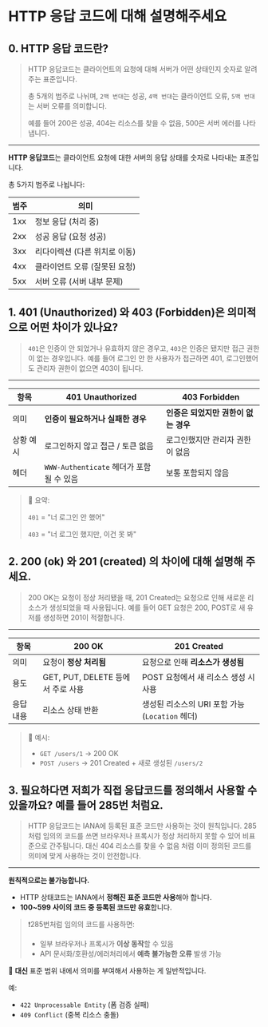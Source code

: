 # HTTP 응답 코드에 대해 설명해주세요

## 0. HTTP 응답 코드란?

> HTTP 응답코드는 클라이언트의 요청에 대해 서버가 어떤 상태인지 숫자로 알려주는 표준입니다.
> 
> 
> 총 5개의 범주로 나뉘며, `2백 번대`는 성공, `4백 번대`는 클라이언트 오류, `5백 번대`는 서버 오류를 의미합니다.
> 
> 예를 들어 200은 성공, 404는 리소스를 찾을 수 없음, 500은 서버 에러를 나타냅니다.
> 

---

**HTTP 응답코드**는 클라이언트 요청에 대한 서버의 응답 상태를 숫자로 나타내는 표준입니다.

총 5가지 범주로 나뉩니다:

| 범주 | 의미 |
| --- | --- |
| 1xx | 정보 응답 (처리 중) |
| 2xx | 성공 응답 (요청 성공) |
| 3xx | 리다이렉션 (다른 위치로 이동) |
| 4xx | 클라이언트 오류 (잘못된 요청) |
| 5xx | 서버 오류 (서버 내부 문제) |

## 1. 401 (Unauthorized) 와 403 (Forbidden)은 의미적으로 어떤 차이가 있나요?

> `401`은 인증이 안 되었거나 유효하지 않은 경우고,
`403`은 인증은 됐지만 접근 권한이 없는 경우입니다.
예를 들어 로그인 안 한 사용자가 접근하면 401,
로그인했어도 관리자 권한이 없으면 403이 됩니다.
> 

---

| 항목 | 401 Unauthorized | 403 Forbidden |
| --- | --- | --- |
| 의미 | **인증이 필요하거나 실패한 경우** | **인증은 되었지만 권한이 없는 경우** |
| 상황 예시 | 로그인하지 않고 접근 / 토큰 없음 | 로그인했지만 관리자 권한이 없음 |
| 헤더 | `WWW-Authenticate` 헤더가 포함될 수 있음 | 보통 포함되지 않음 |

> 📌 요약:
> 
> 
> `401` = "너 로그인 안 했어"
> 
> `403` = "너 로그인 했지만, 이건 못 봐"
> 

## 2. 200 (ok) 와 201 (created) 의 차이에 대해 설명해 주세요.

> 200 OK는 요청이 정상 처리됐을 때,
201 Created는 요청으로 인해 새로운 리소스가 생성되었을 때 사용됩니다.
예를 들어 GET 요청은 200, POST로 새 유저를 생성하면 201이 적절합니다.
> 

---

| 항목 | 200 OK | 201 Created |
| --- | --- | --- |
| 의미 | 요청이 **정상 처리됨** | 요청으로 인해 **리소스가 생성됨** |
| 용도 | GET, PUT, DELETE 등에서 주로 사용 | POST 요청에서 새 리소스 생성 시 사용 |
| 응답 내용 | 리소스 상태 반환 | 생성된 리소스의 URI 포함 가능 (`Location` 헤더) |

> 📌 예시:
> 
> - `GET /users/1` → 200 OK
> - `POST /users` → 201 Created + 새로 생성된 `/users/2`

## 3. 필요하다면 저희가 직접 응답코드를 정의해서 사용할 수 있을까요? 예를 들어 285번 처럼요.

> HTTP 응답코드는 IANA에 등록된 표준 코드만 사용하는 것이 원칙입니다.
285처럼 임의의 코드를 쓰면 브라우저나 프록시가 정상 처리하지 못할 수 있어 비표준으로 간주됩니다.
대신 404 리소스를 찾을 수 없음 처럼 이미 정의된 코드를 의미에 맞게 사용하는 것이 안전합니다.
> 

---

**원칙적으로는 불가능합니다.**

- HTTP 상태코드는 IANA에서 **정해진 표준 코드만 사용**해야 합니다.
- **100~599 사이의 코드 중 등록된 코드만 유효**합니다.

> ❗285번처럼 임의의 코드를 사용하면:
> 
> - 일부 브라우저나 프록시가 **이상 동작**할 수 있음
> - API 문서화/호환성/에러처리에서 **예측 불가능한 오류** 발생 가능

📌 **대신** 표준 범위 내에서 의미를 부여해서 사용하는 게 일반적입니다.

예:

- `422 Unprocessable Entity` (폼 검증 실패)
- `409 Conflict` (중복 리소스 충돌)
